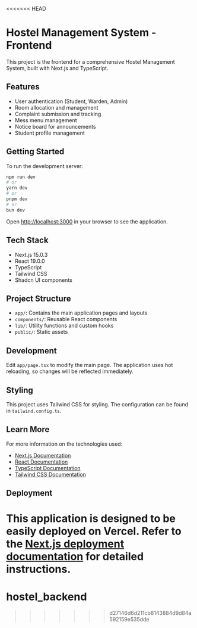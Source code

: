 <<<<<<< HEAD
# Hostel Management System - Frontend

This project is the frontend for a comprehensive Hostel Management System, built with Next.js and TypeScript.

## Features

- User authentication (Student, Warden, Admin)
- Room allocation and management
- Complaint submission and tracking
- Mess menu management
- Notice board for announcements
- Student profile management

## Getting Started

To run the development server:

```bash
npm run dev
# or
yarn dev
# or
pnpm dev
# or
bun dev
```

Open [http://localhost:3000](http://localhost:3000) in your browser to see the application.

## Tech Stack

- Next.js 15.0.3
- React 19.0.0
- TypeScript
- Tailwind CSS
- Shadcn UI components

## Project Structure

- `app/`: Contains the main application pages and layouts
- `components/`: Reusable React components
- `lib/`: Utility functions and custom hooks
- `public/`: Static assets

## Development

Edit `app/page.tsx` to modify the main page. The application uses hot reloading, so changes will be reflected immediately.

## Styling

This project uses Tailwind CSS for styling. The configuration can be found in `tailwind.config.ts`.

## Learn More

For more information on the technologies used:

- [Next.js Documentation](https://nextjs.org/docs)
- [React Documentation](https://reactjs.org/docs/getting-started.html)
- [TypeScript Documentation](https://www.typescriptlang.org/docs/)
- [Tailwind CSS Documentation](https://tailwindcss.com/docs)

## Deployment

This application is designed to be easily deployed on Vercel. Refer to the [Next.js deployment documentation](https://nextjs.org/docs/app/building-your-application/deploying) for detailed instructions.
=======
# hostel_backend
>>>>>>> d27146d6d211cb8143884d9d84a592159e535dde
